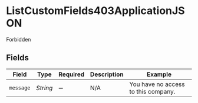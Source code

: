 # ListCustomFields403ApplicationJSON

Forbidden


## Fields

| Field                               | Type                                | Required                            | Description                         | Example                             |
| ----------------------------------- | ----------------------------------- | ----------------------------------- | ----------------------------------- | ----------------------------------- |
| `message`                           | *String*                            | :heavy_minus_sign:                  | N/A                                 | You have no access to this company. |